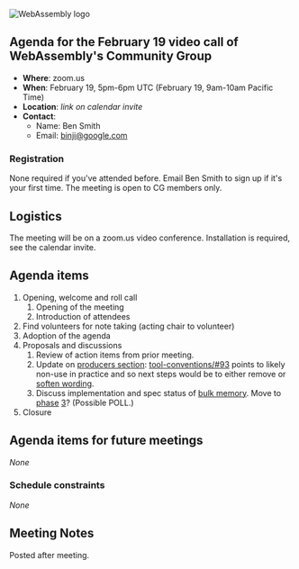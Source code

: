 ![WebAssembly logo](/images/WebAssembly.png)

## Agenda for the February 19 video call of WebAssembly's Community Group

- **Where**: zoom.us
- **When**: February 19, 5pm-6pm UTC (February 19, 9am-10am Pacific Time)
- **Location**: *link on calendar invite*
- **Contact**:
    - Name: Ben Smith
    - Email: binji@google.com

### Registration

None required if you've attended before. Email Ben Smith to sign up if it's
your first time. The meeting is open to CG members only.

## Logistics

The meeting will be on a zoom.us video conference.
Installation is required, see the calendar invite.

## Agenda items

1. Opening, welcome and roll call
    1. Opening of the meeting
    1. Introduction of attendees
1. Find volunteers for note taking (acting chair to volunteer)
1. Adoption of the agenda
1. Proposals and discussions
    1. Review of action items from prior meeting.
    1. Update on [producers section](https://github.com/WebAssembly/tool-conventions/blob/master/ProducersSection.md): [tool-conventions/#93](https://github.com/WebAssembly/tool-conventions/issues/93) points to likely non-use in practice and so next steps would be to either remove or [soften wording](https://github.com/WebAssembly/tool-conventions/issues/93#issuecomment-459879563).
    1. Discuss implementation and spec status of [bulk memory](https://github.com/WebAssembly/proposals/issues/18).  Move to [phase](https://github.com/WebAssembly/meetings/blob/master/process/phases.md) [3](https://github.com/WebAssembly/meetings/blob/master/process/phases.md#3-implementation-phase-community--working-group)?  (Possible POLL.)
1. Closure

## Agenda items for future meetings

*None*

### Schedule constraints

*None*

## Meeting Notes

Posted after meeting.
